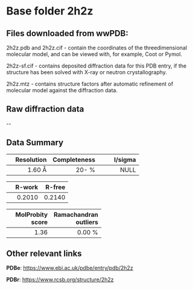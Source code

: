 # Base folder 2h2z

## Files downloaded from wwPDB:

2h2z.pdb and 2h2z.cif - contain the coordinates of the threedimensional molecular model, and can be viewed with, for example, Coot or Pymol.

2h2z-sf.cif - contains deposited diffraction data for this PDB entry, if the structure has been solved with X-ray or neutron crystallography.

2h2z.mtz - contains structure factors after automatic refinement of molecular model against the diffraction data.

## Raw diffraction data

--<br> 

## Data Summary
|   | Resolution | Completeness| I/sigma |
|---|-------------:|----------------:|--------------:|
|   |1.60 Å|  20- %|<img width=50/>NULL |

|   | **R-work**| **R-free**   
|---|-------------:|----------------:|           
||0.2010|0.2140|

|   |**MolProbity<br>score**| **Ramachandran<br>outliers** 
|---|-------------:|----------------:|
||1.36|0.00 %|

## Other relevant links 
**PDBe**:  https://www.ebi.ac.uk/pdbe/entry/pdb/2h2z
 
**PDBr**: https://www.rcsb.org/structure/2h2z 

